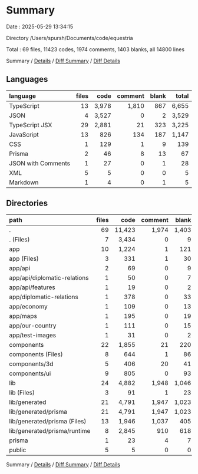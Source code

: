 # Summary

Date : 2025-05-29 13:34:15

Directory /Users/spursh/Documents/code/equestria

Total : 69 files,  11423 codes, 1974 comments, 1403 blanks, all 14800 lines

Summary / [Details](details.md) / [Diff Summary](diff.md) / [Diff Details](diff-details.md)

## Languages
| language | files | code | comment | blank | total |
| :--- | ---: | ---: | ---: | ---: | ---: |
| TypeScript | 13 | 3,978 | 1,810 | 867 | 6,655 |
| JSON | 4 | 3,527 | 0 | 2 | 3,529 |
| TypeScript JSX | 29 | 2,881 | 21 | 323 | 3,225 |
| JavaScript | 13 | 826 | 134 | 187 | 1,147 |
| CSS | 1 | 129 | 1 | 9 | 139 |
| Prisma | 2 | 46 | 8 | 13 | 67 |
| JSON with Comments | 1 | 27 | 0 | 1 | 28 |
| XML | 5 | 5 | 0 | 0 | 5 |
| Markdown | 1 | 4 | 0 | 1 | 5 |

## Directories
| path | files | code | comment | blank | total |
| :--- | ---: | ---: | ---: | ---: | ---: |
| . | 69 | 11,423 | 1,974 | 1,403 | 14,800 |
| . (Files) | 7 | 3,434 | 0 | 9 | 3,443 |
| app | 10 | 1,224 | 1 | 121 | 1,346 |
| app (Files) | 3 | 331 | 1 | 30 | 362 |
| app/api | 2 | 69 | 0 | 9 | 78 |
| app/api/diplomatic-relations | 1 | 50 | 0 | 7 | 57 |
| app/api/features | 1 | 19 | 0 | 2 | 21 |
| app/diplomatic-relations | 1 | 378 | 0 | 33 | 411 |
| app/economy | 1 | 109 | 0 | 13 | 122 |
| app/maps | 1 | 195 | 0 | 19 | 214 |
| app/our-country | 1 | 111 | 0 | 15 | 126 |
| app/test-images | 1 | 31 | 0 | 2 | 33 |
| components | 22 | 1,855 | 21 | 220 | 2,096 |
| components (Files) | 8 | 644 | 1 | 86 | 731 |
| components/3d | 5 | 406 | 20 | 41 | 467 |
| components/ui | 9 | 805 | 0 | 93 | 898 |
| lib | 24 | 4,882 | 1,948 | 1,046 | 7,876 |
| lib (Files) | 3 | 91 | 1 | 23 | 115 |
| lib/generated | 21 | 4,791 | 1,947 | 1,023 | 7,761 |
| lib/generated/prisma | 21 | 4,791 | 1,947 | 1,023 | 7,761 |
| lib/generated/prisma (Files) | 13 | 1,946 | 1,037 | 405 | 3,388 |
| lib/generated/prisma/runtime | 8 | 2,845 | 910 | 618 | 4,373 |
| prisma | 1 | 23 | 4 | 7 | 34 |
| public | 5 | 5 | 0 | 0 | 5 |

Summary / [Details](details.md) / [Diff Summary](diff.md) / [Diff Details](diff-details.md)